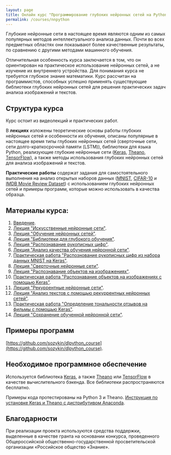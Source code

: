 ```yaml
---
layout: page
title: Онлайн курс "Программирование глубоких нейронных сетей на Python"
permalink: /courses/nnpython
---
```

Глубокие нейронные сети в настоящее время являются одним из самых популярных методов интеллектуального анализа данных. Почти во всех предметных областях они показывают более качественные результаты, по сравнению с другими методами машинного обучения. 

Отличительная особенность курса заключается в том, что он ориентирован на практическое использование нейронных сетей, а не изучение их внутреннего устройства. Для понимания курса не требуется глубокое знание математики. Курс рассчитан на программистов, способных успешно применять существующие библиотеки глубоких нейронных сетей для решения практических задач анализа изображений и текстов.

## Структура курса

Курс остоит из видеолекций и практических работ. 

В **лекциях** изложены теоретические основы работы глубоких нейронных сетей и особенности их обучения, описаны популярные в настоящее время типы глубоких нейронных сетей (сверточные сети, сети долго-краткосрочной памяти (LSTM)), библиотеки для языка Python, реализующие глубокие нейронные сети ([Keras](https://keras.io/), [Theano](http://deeplearning.net/software/theano/), [TensorFlow](https://www.tensorflow.org/)), а также методы использования глубоких нейронных сетей для анализа изображений и текстов.

**Практические работы** содержат задания для самостоятельного выполнения на анализ открытых наборов данных ([MNIST](http://yann.lecun.com/exdb/mnist/), [CIFAR-10](https://www.cs.toronto.edu/~kriz/cifar.html) и [IMDB Movie Review Dataset](http://ai.stanford.edu/~amaas/data/sentiment/)) с использованием глубоких нейронных сетей и примеры программ, которые можно использовать в качества образца.

## Материалы курса:

1. [Введение](https://youtu.be/GX7qxV5nh5o).
2. [Лекция "Искусственные нейронные сети"](https://youtu.be/lACoEv1qe1U).
3. [Лекция "Обучение нейронных сетей"](https://youtu.be/KunK-QcqgOg).
4. [Лекция "Библиотеки для глубокого обучения"](https://youtu.be/9xfPb2hiqNY).
5. [Лекция "Распознавание рукописных цифр"](https://youtu.be/0ImpTjNeWGo).
6. [Лекция "Анализ качества обучения нейронной сети"](https://youtu.be/ykDH66b0N_4).
7. [Практическая работа "Распознование рукописных цифр из набора данных MNIST на Keras"](/courses/nnpython-lab1).
8. [Лекция "Сверточные нейронные сети"](https://youtu.be/52U4BG0ENiM).
9. [Лекция "Распознавание объектов на изображениях"](https://youtu.be/5GdtghjJ3-U).
10. [Практическая работа "Распознавание объектов на изображениях с помощью Keras"](/courses/nnpython-lab2).
11. [Лекция "Рекуррентные нейронные сети"](https://youtu.be/38iGggnbbsQ).
12. [Лекция "Анализ текстов с помощью рекуррентных нейронных сетей"](https://youtu.be/7Tx_cewjhGQ). 
13. [Практическая работа "Определение тональности отзывов на фильмы с помощью Keras"](/courses/nnpython-lab3).
14. [Лекция "Сохранение обученной нейронной сети"](/deep_learning/2017/02/12/How-to-save-trained-deep-net.html).

## Примеры программ

[https://github.com/sozykin/dlpython_course](https://github.com/sozykin/dlpython_course).

## Необходимое программное обеспечение

Используется библиотека [Keras](https://keras.io/), а также [Theano](http://deeplearning.net/software/theano/) или [TensorFlow](https://www.tensorflow.org/) в качестве вычислительного бэкенда. Все библиотеки распространяются бесплатно. 

Примеры кода протестированы на Python 3 и Theano. [Инструкция по установке Keras и Theano с дистрибутивом Anaconda](/deep_learning/2016/12/25/Keras-Installation.html).

## Благодарности

При реализации проекта используются средства поддержки, выделенные в качестве гранта на основании конкурса, проведенного Общероссийской общественно-государственной просветительской организации «Российское общество «Знание».
